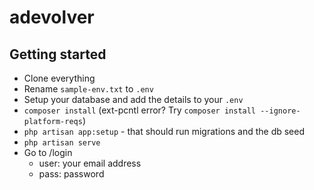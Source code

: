 # adevolver

## Getting started

- Clone everything  
- Rename `sample-env.txt` to `.env`  
- Setup your database and add the details to your `.env`   
- `composer install` (ext-pcntl error? Try `composer install --ignore-platform-reqs`)  
- `php artisan app:setup` - that should run migrations and the db seed  
- `php artisan serve`  
- Go to /login
    - user: your email address  
    - pass: password  


